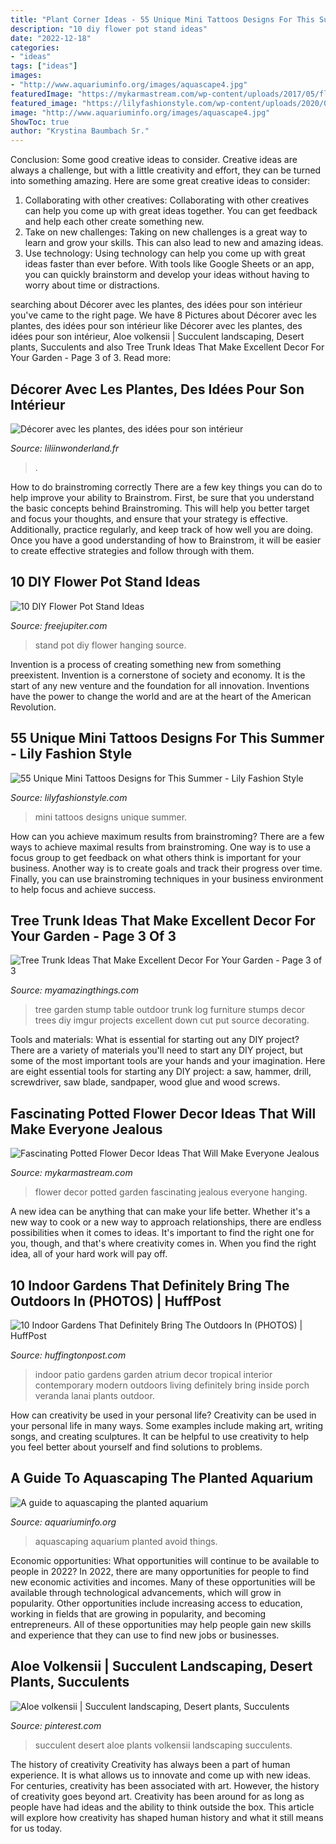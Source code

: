 ```yaml
---
title: "Plant Corner Ideas - 55 Unique Mini Tattoos Designs For This Summer"
description: "10 diy flower pot stand ideas"
date: "2022-12-18"
categories:
- "ideas"
tags: ["ideas"]
images:
- "http://www.aquariuminfo.org/images/aquascape4.jpg"
featuredImage: "https://mykarmastream.com/wp-content/uploads/2017/05/flower-decor-9.jpg"
featured_image: "https://lilyfashionstyle.com/wp-content/uploads/2020/03/49-3.jpg"
image: "http://www.aquariuminfo.org/images/aquascape4.jpg"
ShowToc: true
author: "Krystina Baumbach Sr."
---
```



Conclusion: Some good creative ideas to consider.
Creative ideas are always a challenge, but with a little creativity and effort, they can be turned into something amazing. Here are some great creative ideas to consider: 
1. Collaborating with other creatives: Collaborating with other creatives can help you come up with great ideas together. You can get feedback and help each other create something new. 
2. Take on new challenges: Taking on new challenges is a great way to learn and grow your skills. This can also lead to new and amazing ideas. 
3. Use technology: Using technology can help you come up with great ideas faster than ever before. With tools like Google Sheets or an app, you can quickly brainstorm and develop your ideas without having to worry about time or distractions.

	

		
searching about Décorer avec les plantes, des idées pour son intérieur you've came to the right page. We have 8 Pictures about Décorer avec les plantes, des idées pour son intérieur like Décorer avec les plantes, des idées pour son intérieur, Aloe volkensii | Succulent landscaping, Desert plants, Succulents and also Tree Trunk Ideas That Make Excellent Decor For Your Garden - Page 3 of 3. Read more:
		
    
## Décorer Avec Les Plantes, Des Idées Pour Son Intérieur

<img loading=lazy src="https://liliinwonderland.fr/wp-content/uploads/2016/03/plantes-decorer-interieur-lili-in-wonderland-7.jpg" onerror="this.onerror=null;this.src='https://tse1.mm.bing.net/th?id=OIP.zJBKt0DsJv-hG9cN0BJIMQHaLG&amp;pid=15.1';" alt="Décorer avec les plantes, des idées pour son intérieur">

_Source: liliinwonderland.fr_

>. 

	

How to do brainstroming correctly
There are a few key things you can do to help improve your ability to Brainstrom. First, be sure that you understand the basic concepts behind Brainstroming. This will help you better target and focus your thoughts, and ensure that your strategy is effective. Additionally, practice regularly, and keep track of how well you are doing. Once you have a good understanding of how to Brainstrom, it will be easier to create effective strategies and follow through with them.

    
## 10 DIY Flower Pot Stand Ideas

<img loading=lazy src="http://www.freejupiter.com/wp-content/uploads/2017/09/DIY-Flower-Pot-Stand-Ideas-8.jpg" onerror="this.onerror=null;this.src='https://tse2.mm.bing.net/th?id=OIP.rQckEVNKN7Xv9Z8SSDj_DQHaLH&amp;pid=15.1';" alt="10 DIY Flower Pot Stand Ideas">

_Source: freejupiter.com_

>stand pot diy flower hanging source. 

	

Invention is a process of creating something new from something preexistent. Invention is a cornerstone of society and economy. It is the start of any new venture and the foundation for all innovation. Inventions have the power to change the world and are at the heart of the American Revolution.

    
## 55 Unique Mini Tattoos Designs For This Summer - Lily Fashion Style

<img loading=lazy src="https://lilyfashionstyle.com/wp-content/uploads/2020/03/49-3.jpg" onerror="this.onerror=null;this.src='https://tse1.mm.bing.net/th?id=OIP.6I9bfrB0B08_TEchDPT9DQHaKy&amp;pid=15.1';" alt="55 Unique Mini Tattoos Designs for This Summer - Lily Fashion Style">

_Source: lilyfashionstyle.com_

>mini tattoos designs unique summer. 

	

How can you achieve maximum results from brainstroming?
There are a few ways to achieve maximal results from brainstroming. One way is to use a focus group to get feedback on what others think is important for your business. Another way is to create goals and track their progress over time. Finally, you can use brainstroming techniques in your business environment to help focus and achieve success.

    
## Tree Trunk Ideas That Make Excellent Decor For Your Garden - Page 3 Of 3

<img loading=lazy src="http://myamazingthings.com/wp-content/uploads/2017/08/tree-stump-ideas-16.jpg" onerror="this.onerror=null;this.src='https://tse4.mm.bing.net/th?id=OIP.nLKfNeSq3rUIsYeGBMcdCQDhEs&amp;pid=15.1';" alt="Tree Trunk Ideas That Make Excellent Decor For Your Garden - Page 3 of 3">

_Source: myamazingthings.com_

>tree garden stump table outdoor trunk log furniture stumps decor trees diy imgur projects excellent down cut put source decorating. 

	

Tools and materials: What is essential for starting out any DIY project?
There are a variety of materials you'll need to start any DIY project, but some of the most important tools are your hands and your imagination. Here are eight essential tools for starting any DIY project: a saw, hammer, drill, screwdriver, saw blade, sandpaper, wood glue and wood screws.

    
## Fascinating Potted Flower Decor Ideas That Will Make Everyone Jealous

<img loading=lazy src="https://mykarmastream.com/wp-content/uploads/2017/05/flower-decor-9.jpg" onerror="this.onerror=null;this.src='https://tse1.mm.bing.net/th?id=OIP.CW_Y18xtqVWDYokhhAzhmwHaLJ&amp;pid=15.1';" alt="Fascinating Potted Flower Decor Ideas That Will Make Everyone Jealous">

_Source: mykarmastream.com_

>flower decor potted garden fascinating jealous everyone hanging. 

	

A new idea can be anything that can make your life better. Whether it's a new way to cook or a new way to approach relationships, there are endless possibilities when it comes to ideas. It's important to find the right one for you, though, and that's where creativity comes in. When you find the right idea, all of your hard work will pay off.

    
## 10 Indoor Gardens That Definitely Bring The Outdoors In (PHOTOS) | HuffPost

<img loading=lazy src="http://st.houzz.com/simgs/8f71b2910015fb09_8-2848/contemporary-patio.jpg" onerror="this.onerror=null;this.src='https://tse3.mm.bing.net/th?id=OIP.BfeTwp4etvjwN4Sbzx1CugHaLH&amp;pid=15.1';" alt="10 Indoor Gardens That Definitely Bring The Outdoors In (PHOTOS) | HuffPost">

_Source: huffingtonpost.com_

>indoor patio gardens garden atrium decor tropical interior contemporary modern outdoors living definitely bring inside porch veranda lanai plants outdoor. 

	

How can creativity be used in your personal life?
Creativity can be used in your personal life in many ways. Some examples include making art, writing songs, and creating sculptures. It can be helpful to use creativity to help you feel better about yourself and find solutions to problems.

    
## A Guide To Aquascaping The Planted Aquarium

<img loading=lazy src="http://www.aquariuminfo.org/images/aquascape4.jpg" onerror="this.onerror=null;this.src='https://tse3.mm.bing.net/th?id=OIP.2y2dvLuyqfvOfO6-CbRS-gHaDY&amp;pid=15.1';" alt="A guide to aquascaping the planted aquarium">

_Source: aquariuminfo.org_

>aquascaping aquarium planted avoid things. 

	

Economic opportunities: What opportunities will continue to be available to people in 2022?
In 2022, there are many opportunities for people to find new economic activities and incomes. Many of these opportunities will be available through technological advancements, which will grow in popularity. Other opportunities include increasing access to education, working in fields that are growing in popularity, and becoming entrepreneurs. All of these opportunities may help people gain new skills and experience that they can use to find new jobs or businesses.

    
## Aloe Volkensii | Succulent Landscaping, Desert Plants, Succulents

<img loading=lazy src="https://i.pinimg.com/736x/86/42/05/864205c8ad7dbaa03074ff2e18a11d04.jpg" onerror="this.onerror=null;this.src='https://tse1.mm.bing.net/th?id=OIP.DX_haq7Bu7boYi5u1dFv8AHaJ3&amp;pid=15.1';" alt="Aloe volkensii | Succulent landscaping, Desert plants, Succulents">

_Source: pinterest.com_

>succulent desert aloe plants volkensii landscaping succulents. 

	

The history of creativity
Creativity has always been a part of human experience. It is what allows us to innovate and come up with new ideas. For centuries, creativity has been associated with art. However, the history of creativity goes beyond art. Creativity has been around for as long as people have had ideas and the ability to think outside the box. This article will explore how creativity has shaped human history and what it still means for us today.

